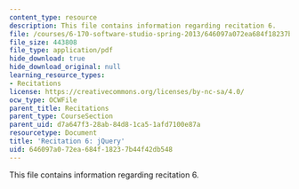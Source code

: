 ```yaml
---
content_type: resource
description: This file contains information regarding recitation 6.
file: /courses/6-170-software-studio-spring-2013/646097a072ea684f18237b44f42db548_MIT6_170S13_rec6-jQuery.pdf
file_size: 443808
file_type: application/pdf
hide_download: true
hide_download_original: null
learning_resource_types:
- Recitations
license: https://creativecommons.org/licenses/by-nc-sa/4.0/
ocw_type: OCWFile
parent_title: Recitations
parent_type: CourseSection
parent_uid: d7a647f3-28ab-84d8-1ca5-1afd7100e87a
resourcetype: Document
title: 'Recitation 6: jQuery'
uid: 646097a0-72ea-684f-1823-7b44f42db548
---
```

This file contains information regarding recitation 6.